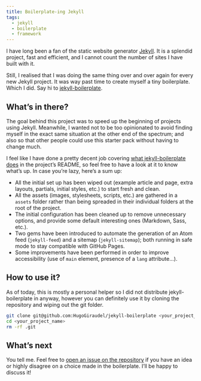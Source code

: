 ```yaml
---
title: Boilerplate-ing Jekyll
tags:
  - jekyll
  - boilerplate
  - framework
---
```


I have long been a fan of the static website generator [Jekyll](https://jekyllrb.com/). It is a splendid project, fast and efficient, and I cannot count the number of sites I have built with it.

Still, I realised that I was doing the same thing over and over again for every new Jekyll project. It was way past time to create myself a tiny boilerplate. Which I did. Say hi to [jekyll-boilerplate](https://github.com/HugoGiraudel/jekyll-boilerplate).

## What’s in there?

The goal behind this project was to speed up the beginning of projects using Jekyll. Meanwhile, I wanted not to be too opinionated to avoid finding myself in the exact same situation at the other end of the spectrum; and also so that other people could use this starter pack without having to change much.

I feel like I have done a pretty decent job covering [what jekyll-boilerplate does](https://github.com/HugoGiraudel/jekyll-boilerplate) in the project’s README, so feel free to have a look at it to know what’s up. In case you’re lazy, here’s a sum up:

* All the initial set up has been wiped out (example article and page, extra layouts, partials, initial styles, etc.) to start fresh and clean.
* All the assets (images, stylesheets, scripts, etc.) are gathered in a `assets` folder rather than being spreaded in their individual folders at the root of the project.
* The initial configuration has been cleaned up to remove unnecessary options, and provide some default interesting ones (Markdown, Sass, etc.).
* Two gems have been introduced to automate the generation of an Atom feed (`jekyll-feed`) and a sitemap (`jekyll-sitemap`); both running in safe mode to stay compatible with GitHub Pages.
* Some improvements have been performed in order to improve accessibility (use of `main` element, presence of a `lang` attribute…).

## How to use it?

As of today, this is mostly a personal helper so I did not distribute jekyll-boilerplate in anyway, however you can definitely use it by cloning the repository and wiping out the git folder.

```bash
git clone git@github.com:HugoGiraudel/jekyll-boilerplate <your_project_name>
cd <your_project_name>
rm -rf .git
```

## What’s next

You tell me. Feel free to [open an issue on the repository](https://github.com/HugoGiraudel/jekyll-boilerplate/issues) if you have an idea or highly disagree on a choice made in the boilerplate. I’ll be happy to discuss it!
